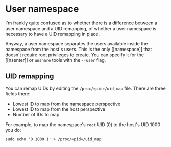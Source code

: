 # User namespace
I'm frankly quite confused as to whether there is a difference between a user namespace and a UID remapping, of whether a user namespace is necessary to have a UID remapping in place.

Anyway, a user namespace separates the users available inside the namespace from the host's users. This is the only [[namespace]] that doesn't require root privileges to create. You can specify it for the [[nsenter]] or `unshare` tools with the `--user` flag.

## UID remapping
You can remap UIDs by editing the `/proc/«pid»/uid_map` file. There are three fields there:
* Lowest ID to map from the namespace perspective
* Lowest ID to map from the host perspective
* Number of IDs to map

For example, to map the namespace's `root` UID (0) to the host's UID 1000 you do:

`sudo echo '0 1000 1' > /proc/«pid»/uid_map`
